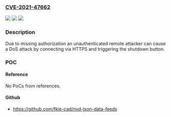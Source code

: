 ### [CVE-2021-47662](https://cve.mitre.org/cgi-bin/cvename.cgi?name=CVE-2021-47662)
![](https://img.shields.io/static/v1?label=Product&message=Franka%20Emika%20Robot&color=blue)
![](https://img.shields.io/static/v1?label=Version&message=0.0.0%3C%3D%204.0.3%20&color=brighgreen)
![](https://img.shields.io/static/v1?label=Vulnerability&message=CWE-862%3A%20Missing%20Authorization&color=brighgreen)

### Description

Due to missing authorization an unauthenticated remote attacker can cause a DoS attack by connecting via HTTPS and triggering the shutdown button.

### POC

#### Reference
No PoCs from references.

#### Github
- https://github.com/fkie-cad/nvd-json-data-feeds

